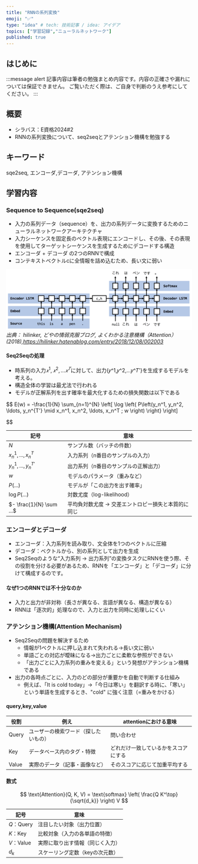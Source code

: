 ```yaml
---
title: "RNNの系列変換"
emoji: "✅"
type: "idea" # tech: 技術記事 / idea: アイデア
topics: ["学習記録","ニューラルネットワーク"]
published: true
---
```


## はじめに
:::message alert
記事内容は筆者の勉強まとめ内容です。内容の正確さや漏れについては保証できません。
ご覧いただく際は、ご自身で判断のうえ参考にしてください。
:::


## 概要
- シラバス：E資格2024#2
- RNNの系列変換について、seq2seqとアテンション機構を勉強する

## キーワード
sqe2seq, エンコーダ,デコーダ, アテンション機構

## 学習内容

### Sequence to Sequence(sqe2seq)
- 入力の系列データ（sequence）を、出力の系列データに変換するためのニューラルネットワークアーキテクチャ
- 入力シーケンスを固定長のベクトル表現にエンコードし、その後、その表現を使用してターゲットシーケンスを生成するためにデコードする構造
- エンコーダ + デコーダ の2つのRNNで構成
- コンテキストベクトルcに全情報を詰め込むため、長い文に弱い

![](/images/e-memo-00038_01.png)
*出典：
hilinker, どやの情弱克服ブログ, よくわかる注意機構（Attention）(2018),https://hilinker.hatenablog.com/entry/2018/12/08/002003*


#### Seq2Seqの処理
- 時系列の入力${𝑥^1,𝑥^2,…𝑥^𝑇}$に対して、出力{𝑦^1,𝑦^2,…𝑦^𝑇′}を生成するモデルを考える。
- 構造全体の学習は最尤法で行われる
- モデルが正解系列を出す確率を最大化するための損失関数は以下である

$$
E(w) = -\frac{1}{N} \sum_{n=1}^{N} \left[ \log \left\{ P\left(y_n^1, y_n^2, \ldots, y_n^{T'} \mid x_n^1, x_n^2, \ldots, x_n^T ; w \right) \right\} \right]

$$

| 記号                       | 意味                              |
| ------------------------ | ------------------------------- |
| $N$                      | サンプル数（バッチの件数）                   |
| $x_n^1, ..., x_n^T$      | 入力系列（n番目のサンプルの入力）               |
| $y_n^1, ..., y_n^{T'}$   | 出力系列（n番目のサンプルの正解出力）             |
| $w$                      | モデルのパラメータ（重みなど）                 |
| $P(...)$                 | モデルが「この出力を出す確率」                 |
| $\log P(...)$            | 対数尤度（log-likelihood）            |
| $- \frac{1}{N} \sum ...$ | 平均負対数尤度 → 交差エントロピー損失と本質的に同じ |



### エンコーダとデコーダ
- エンコーダ：入力系列を読み取り、文全体を1つのベクトルに圧縮
- デコーダ：ベクトルから、別の系列として出力を生成
- Seq2Seqのような“入力系列 → 出力系列”の変換タスクにRNNを使う際、その役割を分ける必要があるため、RNNを「エンコーダ」と「デコーダ」に分けて構成するのです。

#### なぜ1つのRNNでは不十分なのか
- 入力と出力が非対称（長さが異なる、言語が異なる、構造が異なる）
- RNNは「逐次的」処理なので、入力と出力を同時に処理しにくい


### アテンション機構(Attention Mechanism)
- Seq2Seqの問題を解決するため
    - 情報が1ベクトルに押し込まれて失われる→長い文に弱い
    - 単語ごとの対応が曖昧になる→出力ごとに柔軟な参照ができない
    - 「出力ごとに入力系列の重みを変える」という発想がアテンション機構である
- 出力の各時点ごとに、入力のどの部分が重要かを自動で判断する仕組み
    - 例えば、「It is cold today」→「今日は寒い」を翻訳する時に、「寒い」という単語を生成するとき、"cold" に強く注意（=重みをかける）

#### query,key,value
| 役割        | 例え                 | attentionにおける意味 |
| --------- | ------------------ | ---------------------|
| Query | ユーザーの検索ワード（探したいもの） | 問い合わせ |
| Key   | データベース内のタグ・特徴      | どれだけ一致しているかをスコアにする |
| Value | 実際のデータ（記事・画像など）    | そのスコアに応じて加重平均する |

#### 数式
$$
\text{Attention}(Q, K, V) = \text{softmax} \left( \frac{Q K^\top}{\sqrt{d_k}} \right) V
$$

| 記号        | 意味                |
| --------- | ----------------- |
| $Q$：Query | 注目したい対象（出力位置）     |
| $K$：Key   | 比較対象（入力の各単語の特徴）   |
| $V$：Value | 実際に取り出す情報（同じく入力）  |
| $d_k$     | スケーリング定数（keyの次元数） |

 